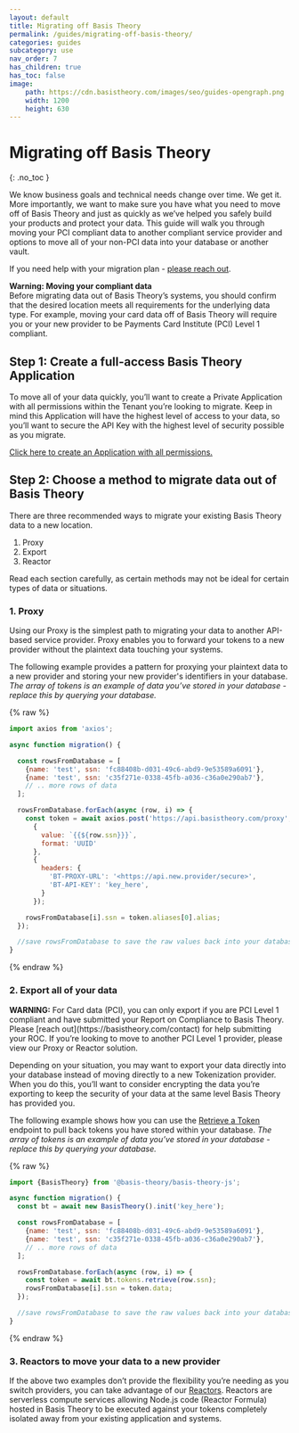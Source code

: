 ```yaml
---
layout: default
title: Migrating off Basis Theory
permalink: /guides/migrating-off-basis-theory/
categories: guides
subcategory: use
nav_order: 7
has_children: true
has_toc: false
image:
    path: https://cdn.basistheory.com/images/seo/guides-opengraph.png
    width: 1200
    height: 630
---
```


# Migrating off Basis Theory
{: .no_toc }

We know business goals and technical needs change over time. We get it. More importantly, we want to make sure you have what you need to move off of Basis Theory and just as quickly as we’ve helped you safely build your products and protect your data. This guide will walk you through moving your PCI compliant data to another compliant service provider and options to move all of your non-PCI data into your database or another vault.

If you need help with your migration plan - [please reach out](https://basistheory.com/contact).

<span class="base-alert warning">
  <span>
    <b>Warning: Moving your compliant data</b><br/>
    Before migrating data out of Basis Theory’s systems, you should confirm that the desired location meets all requirements for the underlying data type. For example, moving your card data off of Basis Theory will require you or your new provider to be Payments Card Institute (PCI) Level 1 compliant. 
  </span>
</span>


## Step 1: Create a full-access Basis Theory Application

To move all of your data quickly, you’ll want to create a Private Application with all permissions within the Tenant you’re looking to migrate. Keep in mind this Application will have the highest level of access to your data, so you’ll want to secure the API Key with the highest level of security possible as you migrate.

[Click here to create an Application with all permissions.](https://portal.basistheory.com/applications/create?backRoute=getting-started&name=Migration+Application&permissions=token%3Abank%3Acreate&permissions=token%3Abank%3Aread%3Ahigh&permissions=token%3Abank%3Aupdate&permissions=token%3Abank%3Ause%3Aproxy&permissions=token%3Abank%3Ause%3Areactor&permissions=token%3Abank%3Adelete&permissions=token%3Ageneral%3Acreate&permissions=token%3Ageneral%3Aread%3Ahigh&permissions=token%3Ageneral%3Ause%3Aproxy&permissions=token%3Ageneral%3Ause%3Areactor&permissions=token%3Ageneral%3Adelete&permissions=token%3Apci%3Acreate&permissions=token%3Apci%3Aupdate&permissions=token%3Apci%3Ause%3Aproxy&permissions=token%3Apci%3Ause%3Areactor&permissions=token%3Apci%3Adelete&permissions=token%3Apii%3Acreate&permissions=token%3Apii%3Aread%3Ahigh&permissions=token%3Apii%3Ause%3Aproxy&permissions=token%3Apii%3Ause%3Areactor&permissions=token%3Apii%3Adelete&permissions=token%3Apci%3Aread%3Amoderate&type=private)

## Step 2: Choose a method to migrate data out of Basis Theory

There are three recommended ways to migrate your existing Basis Theory data to a new location.

1. Proxy
2. Export
3. Reactor

Read each section carefully, as certain methods may not be ideal for certain types of data or situations.

### 1. Proxy

Using our Proxy is the simplest path to migrating your data to another API-based service provider. Proxy enables you to forward your tokens to a new provider without the plaintext data touching your systems.

The following example provides a pattern for proxying your plaintext data to a new provider and storing your new provider's identifiers in your database. _The array of tokens is an example of data you’ve stored in your database - replace this by querying your database._

{% raw %}
```js
import axios from 'axios';

async function migration() {

  const rowsFromDatabase = [
    {name: 'test', ssn: 'fc88408b-d031-49c6-abd9-9e53589a6091'},
    {name: 'test', ssn: 'c35f271e-0338-45fb-a036-c36a0e290ab7'},
    // .. more rows of data 
  ];

  rowsFromDatabase.forEach(async (row, i) => {
    const token = await axios.post('https://api.basistheory.com/proxy',
      {
        value: `{{${row.ssn}}}`,
        format: 'UUID'
      },
      {
        headers: {
          'BT-PROXY-URL': '<https://api.new.provider/secure>',
          'BT-API-KEY': 'key_here',
        }
      });

    rowsFromDatabase[i].ssn = token.aliases[0].alias;
  });

  //save rowsFromDatabase to save the raw values back into your database
}
```
{% endraw %}

### 2. Export all of your data

<span class="base-alert warning">
  <span>
    <b>WARNING:</b> For Card data (PCI), you can only export if you are PCI Level 1 compliant and have submitted your Report on Compliance to Basis Theory. Please [reach out](https://basistheory.com/contact) for help submitting your ROC. If you’re looking to move to another PCI Level 1 provider, please view our Proxy or Reactor solution. 
  </span>
</span>

Depending on your situation, you may want to export your data directly into your database instead of moving directly to a new Tokenization provider. When you do this, you’ll want to consider encrypting the data you’re exporting to keep the security of your data at the same level Basis Theory has provided you.

The following example shows how you can use the [Retrieve a Token](https://docs.basistheory.com/#tokens-get-a-token) endpoint to pull back tokens you have stored within your database. _The array of tokens is an example of data you’ve stored in your database - replace this by querying your database._

{% raw %}
```js
import {BasisTheory} from '@basis-theory/basis-theory-js';

async function migration() {
  const bt = await new BasisTheory().init('key_here');

  const rowsFromDatabase = [
    {name: 'test', ssn: 'fc88408b-d031-49c6-abd9-9e53589a6091'},
    {name: 'test', ssn: 'c35f271e-0338-45fb-a036-c36a0e290ab7'},
    // .. more rows of data 
  ];

  rowsFromDatabase.forEach(async (row, i) => {
    const token = await bt.tokens.retrieve(row.ssn);
    rowsFromDatabase[i].ssn = token.data;
  });

  //save rowsFromDatabase to save the raw values back into your database
}
```
{% endraw %}

### 3. Reactors to move your data to a new provider

If the above two examples don’t provide the flexibility you’re needing as you switch providers, you can take advantage of our [Reactors](https://docs.basistheory.com/api-reference/#reactors). Reactors are serverless compute services allowing Node.js code (Reactor Formula) hosted in Basis Theory to be executed against your tokens completely isolated away from your existing application and systems.
